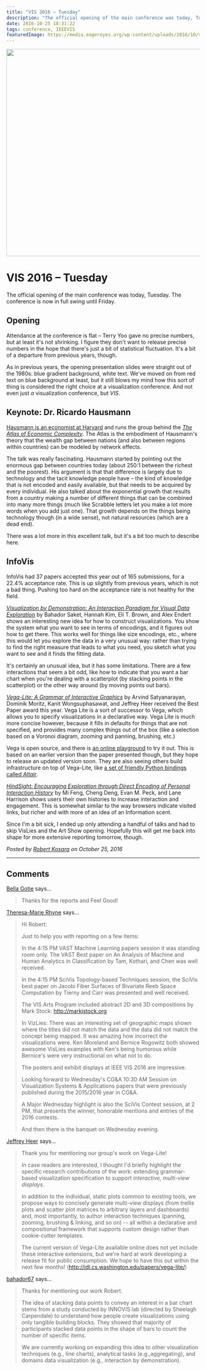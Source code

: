 ```yaml
---
title: "VIS 2016 – Tuesday"
description: "The official opening of the main conference was today, Tuesday. The conference is now in full swing until Friday."
date: 2016-10-25 18:31:22
tags: conference, IEEEVIS
featuredImage: https://media.eagereyes.org/wp-content/uploads/2016/10/vis16-tuesday.jpg
---
```


<p align="center"><img src="https://media.eagereyes.org/wp-content/uploads/2016/10/vis16-tuesday.jpg" width="720" height="540" /></p>

# VIS 2016 – Tuesday

The official opening of the main conference was today, Tuesday. The conference is now in full swing until Friday.

## Opening

Attendance at the conference is flat – Terry Yoo gave no precise numbers, but at least it's not shrinking. I figure they don't want to release precise numbers in the hope that there's just a bit of statistical fluctuation. It's a bit of a departure from previous years, though.

As in previous years, the opening presentation slides were straight out of the 1980s: blue gradient background, white text. We've moved on from red text on blue background at least, but it still blows my mind how this sort of thing is considered the right choice at a visualization conference. And not even just <em>a</em> visualization conference, but <em>VIS</em>.

## Keynote: Dr. Ricardo Hausmann

<a href="https://www.hks.harvard.edu/about/faculty-staff-directory/ricardo-hausmann">Hausmann is an economist at Harvard</a> and runs the group behind the <a href="http://atlas.cid.harvard.edu"><em>The Atlas of Economic Complexity</em></a>. The Atlas is the embodiment of Hausmann's theory that the wealth gap between nations (and also between regions within countries) can be modeled by network effects.

The talk was really fascinating. Hausmann started by pointing out the enormous gap between countries today (about 250:1 between the richest and the poorest). His argument is that that difference is largely due to technology and the tacit knowledge people have – the kind of knowledge that is not encoded and easily available, but that needs to be acquired by every individual. He also talked about the exponential growth that results from a country making a number of different things that can be combined into many more things (much like Scrabble letters let you make a lot more words when you add just one). That growth depends on the things being technology though (in a wide sense), not natural resources (which are a dead end).

There was a lot more in this excellent talk, but it's a bit too much to describe here.

## InfoVis

InfoVis had 37 papers accepted this year out of 165 submissions, for a 22.4% acceptance rate. This is up slightly from previous years, which is not a bad thing. Pushing too hard on the acceptance rate is not healthy for the field.

<a href="http://va.gatech.edu/vbd"><em>Visualization by Demonstration: An Interaction Paradigm for Visual Data Exploration</em></a> by Bahador Saket, Hannah Kim, Eli T. Brown, and Alex Endert shows an interesting new idea for how to construct visualizations. You show the system what you want to see in terms of encodings, and it figures out how to get there. This works well for things like size encodings, etc., where this would let you explore the data in a very unusual way: rather than trying to find the right measure that leads to what you need, you sketch what you want to see and it finds the fitting data.

It's certainly an unusual idea, but it has some limitations. There are a few interactions that seem a bit odd, like how to indicate that you want a bar chart when you're dealing with a scatterplot (by stacking points in the scatterplot) or the other way around (by moving points out bars).

<a href="https://idl.cs.washington.edu/papers/vega-lite"><em>Vega-Lite: A Grammar of Interactive Graphics</em></a> by Arvind Satyanarayan, Dominik Moritz, Kanit Wongsuphasawat, and Jeffrey Heer received the Best Paper award this year. Vega Lite is a sort of successor to Vega, which allows you to specify visualizations in a declarative way. Vega Lite is much more concise however, because it fills in defaults for things that are not specified, and provides many complex things out of the box (like a selection based on a Voronoi diagram, zooming and panning, brushing, etc.)

Vega is open source, and there is <a href="http://vega.github.io/vega-lite/">an online playground</a> to try it out. This is based on an earlier version than the paper presented though, but they hope to release an updated version soon. They are also seeing others build infrastructure on top of Vega-Lite, like <a href="https://github.com/ellisonbg/altair">a set of friendly Python bindings called <em>Altair</em></a>.

<a href="http://wpivis.github.io/hindsight"><em>HindSight: Encouraging Exploration through Direct Encoding of Personal Interaction History</em></a> by Mi Feng, Cheng Deng, Evan M. Peck, and Lane Harrison shows users their own histories to increase interaction and engagement. This is somewhat similar to the way browsers indicate visited links, but richer and with more of an idea of an Information scent.

Since I'm a bit sick, I ended up only attending a handful of talks and had to skip VisLies and the Art Show opening. Hopefully this will get me back into shape for more extensive reporting tomorrow, though.


_Posted by <a href="/about">Robert Kosara</a> on October 25, 2016_


<aside class="comments">

---
## Comments

<a href="https://www.facebook.com/app_scoped_user_id/1121036637926538/" rel="nofollow noopener" target="_blank">Bella Gotie</a> says…
>	Thanks for the reports and Feel Good!

<a href="http://theresamariehyne.com" rel="nofollow noopener" target="_blank">Theresa-Marie Rhyne</a> says…
>	Hi Robert:
>	
>	Just to help you with reporting on a few items:
>	
>	In the 4:15 PM VAST Machine Learning papers session it was standing room only. The VAST Best paper on An Analysis of Machine and Human Analytics in Classification by Tam, Kothari, and Chen was well received. 
>	
>	In the 4:15 PM SciVis Topology-based Techniques session, the SciVis best paper on Jacobi Fiber Surfaces of Bivariate Reeb Space Computation by Tierny and Carr was presented and well received.
>	
>	The VIS Arts Program included abstract 2D and 3D compositions by Mark Stock: http://markjstock.org
>	
>	In VizLies: There was an interesting set of geographic maps shown where the titles did not match the data and the data did not match the concept being mapped.  It was amazing how incorrect the visualizations were. Ken Moreland and Bernice Rogowitz both showed awesome VisLies examples with Ken's being humorous while Bernice's were very instructional on what not to do.
>	
>	The posters and exhibit displays at IEEE VIS 2016 are impressive. 
>	
>	Looking forward to Wednesday's CG&amp;A 10:30 AM Session on Visualization Systems &amp; Applications papers that were previously published during the 2015/2016 year in CG&amp;A. 
>	
>	A Major Wednesday highlight is also the SciVis Contest session, at 2 PM, that presents the winner, honorable mentions and entries of the 2016 contests.
>	
>	And then there is the banquet on Wednesday evening.

<a href="http://idl.cs.washington.edu/" rel="nofollow noopener" target="_blank">Jeffrey Heer</a> says…
>	Thank you for mentioning our group's work on Vega-Lite!
>	
>	In case readers are interested, I thought I'd briefly highlight the specific research contributions of the work: extending grammar-based visualization specification to support *interactive, multi-view displays*.
>	
>	In addition to the individual, static plots common to existing tools, we propose ways to concisely generate multi-view displays (from trellis plots and scatter plot matrices to arbitrary layers and dashboards) and, most importantly, to author interaction techniques (panning, zooming, brushing &amp; linking, and so on) -- all within a declarative and compositional framework that supports custom design rather than cookie-cutter templates.
>	
>	The current version of Vega-Lite available online does not yet include these interactive extensions, but we're hard at work developing a release fit for public consumption. We hope to have this out within the next few months! (http://idl.cs.washington.edu/papers/vega-lite/)

<a href="http://dreamer89blog.wordpress.com" rel="nofollow noopener" target="_blank">bahador67</a> says…
>	Thanks for mentioning our work Robert. 
>	
>	The idea of stacking data points to convey an interest in a bar chart stems from a study conducted by INNOVIS lab (directed by Sheelagh Carpendale) to understand how people create visualizations using only tangible building blocks. They showed that majority of participants stacked data points in the shape of bars to count the number of specific items. 
>	
>	We are currently working on expanding this idea to other visualization techniques (e.g., line charts), analytical tasks (e.g.,aggregating), and domains data visualization (e.g., interaction by demonstration).

</aside>

